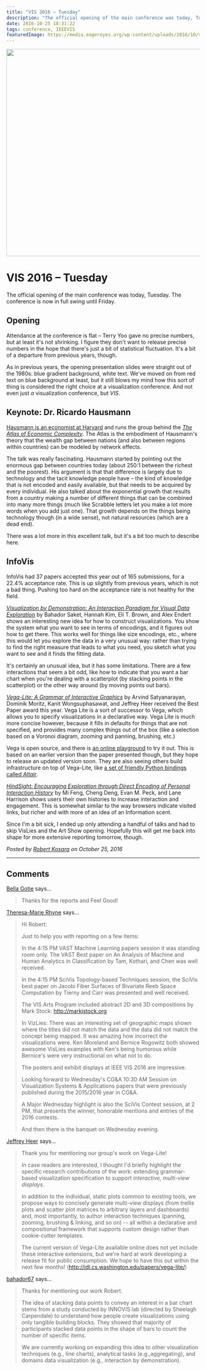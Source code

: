 ```yaml
---
title: "VIS 2016 – Tuesday"
description: "The official opening of the main conference was today, Tuesday. The conference is now in full swing until Friday."
date: 2016-10-25 18:31:22
tags: conference, IEEEVIS
featuredImage: https://media.eagereyes.org/wp-content/uploads/2016/10/vis16-tuesday.jpg
---
```


<p align="center"><img src="https://media.eagereyes.org/wp-content/uploads/2016/10/vis16-tuesday.jpg" width="720" height="540" /></p>

# VIS 2016 – Tuesday

The official opening of the main conference was today, Tuesday. The conference is now in full swing until Friday.

## Opening

Attendance at the conference is flat – Terry Yoo gave no precise numbers, but at least it's not shrinking. I figure they don't want to release precise numbers in the hope that there's just a bit of statistical fluctuation. It's a bit of a departure from previous years, though.

As in previous years, the opening presentation slides were straight out of the 1980s: blue gradient background, white text. We've moved on from red text on blue background at least, but it still blows my mind how this sort of thing is considered the right choice at a visualization conference. And not even just <em>a</em> visualization conference, but <em>VIS</em>.

## Keynote: Dr. Ricardo Hausmann

<a href="https://www.hks.harvard.edu/about/faculty-staff-directory/ricardo-hausmann">Hausmann is an economist at Harvard</a> and runs the group behind the <a href="http://atlas.cid.harvard.edu"><em>The Atlas of Economic Complexity</em></a>. The Atlas is the embodiment of Hausmann's theory that the wealth gap between nations (and also between regions within countries) can be modeled by network effects.

The talk was really fascinating. Hausmann started by pointing out the enormous gap between countries today (about 250:1 between the richest and the poorest). His argument is that that difference is largely due to technology and the tacit knowledge people have – the kind of knowledge that is not encoded and easily available, but that needs to be acquired by every individual. He also talked about the exponential growth that results from a country making a number of different things that can be combined into many more things (much like Scrabble letters let you make a lot more words when you add just one). That growth depends on the things being technology though (in a wide sense), not natural resources (which are a dead end).

There was a lot more in this excellent talk, but it's a bit too much to describe here.

## InfoVis

InfoVis had 37 papers accepted this year out of 165 submissions, for a 22.4% acceptance rate. This is up slightly from previous years, which is not a bad thing. Pushing too hard on the acceptance rate is not healthy for the field.

<a href="http://va.gatech.edu/vbd"><em>Visualization by Demonstration: An Interaction Paradigm for Visual Data Exploration</em></a> by Bahador Saket, Hannah Kim, Eli T. Brown, and Alex Endert shows an interesting new idea for how to construct visualizations. You show the system what you want to see in terms of encodings, and it figures out how to get there. This works well for things like size encodings, etc., where this would let you explore the data in a very unusual way: rather than trying to find the right measure that leads to what you need, you sketch what you want to see and it finds the fitting data.

It's certainly an unusual idea, but it has some limitations. There are a few interactions that seem a bit odd, like how to indicate that you want a bar chart when you're dealing with a scatterplot (by stacking points in the scatterplot) or the other way around (by moving points out bars).

<a href="https://idl.cs.washington.edu/papers/vega-lite"><em>Vega-Lite: A Grammar of Interactive Graphics</em></a> by Arvind Satyanarayan, Dominik Moritz, Kanit Wongsuphasawat, and Jeffrey Heer received the Best Paper award this year. Vega Lite is a sort of successor to Vega, which allows you to specify visualizations in a declarative way. Vega Lite is much more concise however, because it fills in defaults for things that are not specified, and provides many complex things out of the box (like a selection based on a Voronoi diagram, zooming and panning, brushing, etc.)

Vega is open source, and there is <a href="http://vega.github.io/vega-lite/">an online playground</a> to try it out. This is based on an earlier version than the paper presented though, but they hope to release an updated version soon. They are also seeing others build infrastructure on top of Vega-Lite, like <a href="https://github.com/ellisonbg/altair">a set of friendly Python bindings called <em>Altair</em></a>.

<a href="http://wpivis.github.io/hindsight"><em>HindSight: Encouraging Exploration through Direct Encoding of Personal Interaction History</em></a> by Mi Feng, Cheng Deng, Evan M. Peck, and Lane Harrison shows users their own histories to increase interaction and engagement. This is somewhat similar to the way browsers indicate visited links, but richer and with more of an idea of an Information scent.

Since I'm a bit sick, I ended up only attending a handful of talks and had to skip VisLies and the Art Show opening. Hopefully this will get me back into shape for more extensive reporting tomorrow, though.


_Posted by <a href="/about">Robert Kosara</a> on October 25, 2016_


<aside class="comments">

---
## Comments

<a href="https://www.facebook.com/app_scoped_user_id/1121036637926538/" rel="nofollow noopener" target="_blank">Bella Gotie</a> says…
>	Thanks for the reports and Feel Good!

<a href="http://theresamariehyne.com" rel="nofollow noopener" target="_blank">Theresa-Marie Rhyne</a> says…
>	Hi Robert:
>	
>	Just to help you with reporting on a few items:
>	
>	In the 4:15 PM VAST Machine Learning papers session it was standing room only. The VAST Best paper on An Analysis of Machine and Human Analytics in Classification by Tam, Kothari, and Chen was well received. 
>	
>	In the 4:15 PM SciVis Topology-based Techniques session, the SciVis best paper on Jacobi Fiber Surfaces of Bivariate Reeb Space Computation by Tierny and Carr was presented and well received.
>	
>	The VIS Arts Program included abstract 2D and 3D compositions by Mark Stock: http://markjstock.org
>	
>	In VizLies: There was an interesting set of geographic maps shown where the titles did not match the data and the data did not match the concept being mapped.  It was amazing how incorrect the visualizations were. Ken Moreland and Bernice Rogowitz both showed awesome VisLies examples with Ken's being humorous while Bernice's were very instructional on what not to do.
>	
>	The posters and exhibit displays at IEEE VIS 2016 are impressive. 
>	
>	Looking forward to Wednesday's CG&amp;A 10:30 AM Session on Visualization Systems &amp; Applications papers that were previously published during the 2015/2016 year in CG&amp;A. 
>	
>	A Major Wednesday highlight is also the SciVis Contest session, at 2 PM, that presents the winner, honorable mentions and entries of the 2016 contests.
>	
>	And then there is the banquet on Wednesday evening.

<a href="http://idl.cs.washington.edu/" rel="nofollow noopener" target="_blank">Jeffrey Heer</a> says…
>	Thank you for mentioning our group's work on Vega-Lite!
>	
>	In case readers are interested, I thought I'd briefly highlight the specific research contributions of the work: extending grammar-based visualization specification to support *interactive, multi-view displays*.
>	
>	In addition to the individual, static plots common to existing tools, we propose ways to concisely generate multi-view displays (from trellis plots and scatter plot matrices to arbitrary layers and dashboards) and, most importantly, to author interaction techniques (panning, zooming, brushing &amp; linking, and so on) -- all within a declarative and compositional framework that supports custom design rather than cookie-cutter templates.
>	
>	The current version of Vega-Lite available online does not yet include these interactive extensions, but we're hard at work developing a release fit for public consumption. We hope to have this out within the next few months! (http://idl.cs.washington.edu/papers/vega-lite/)

<a href="http://dreamer89blog.wordpress.com" rel="nofollow noopener" target="_blank">bahador67</a> says…
>	Thanks for mentioning our work Robert. 
>	
>	The idea of stacking data points to convey an interest in a bar chart stems from a study conducted by INNOVIS lab (directed by Sheelagh Carpendale) to understand how people create visualizations using only tangible building blocks. They showed that majority of participants stacked data points in the shape of bars to count the number of specific items. 
>	
>	We are currently working on expanding this idea to other visualization techniques (e.g., line charts), analytical tasks (e.g.,aggregating), and domains data visualization (e.g., interaction by demonstration).

</aside>

